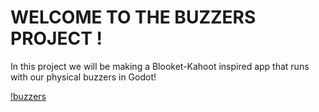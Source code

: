 # WELCOME TO THE BUZZERS PROJECT !

In this project we will be making a Blooket-Kahoot inspired app that runs with our physical buzzers in Godot! 

[!buzzers](/img.JPG)